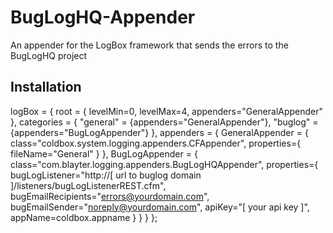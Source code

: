 BugLogHQ-Appender
=================

An appender for the LogBox framework that sends the errors to the BugLogHQ project




Installation
------------



logBox = {
	root = {
		levelMin=0,
		levelMax=4,
		appenders="GeneralAppender"
	},
	categories = {
		"general"	= {appenders="GeneralAppender"},
		"buglog"	= {appenders="BugLogAppender"}
	},
	appenders = {
		GeneralAppender = {
			class="coldbox.system.logging.appenders.CFAppender",
			properties={
				fileName="General"
			}
		},
		BugLogAppender = {
			class="com.blayter.logging.appenders.BugLogHQAppender",
			properties={
				bugLogListener="http://[ url to buglog domain ]/listeners/bugLogListenerREST.cfm",
				bugEmailRecipients="errors@yourdomain.com",
				bugEmailSender="noreply@yourdomain.com",
				apiKey="[ your api key ]",
				appName=coldbox.appname
			}
		}
	}
};

